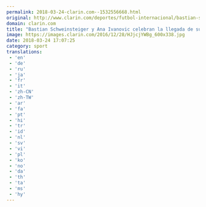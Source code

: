 ```yaml
---
permalink: 2018-03-24-clarin.com--1532556668.html
original: http://www.clarin.com/deportes/futbol-internacional/bastian-schweinsteiger-ana-ivanovic-celebran-llegada-primer-hijo_0_S1WCtGZ9f.html
domain: clarin.com
title: "Bastian Schweinsteiger y Ana Ivanovic celebran la llegada de su primer hijo"
image: https://images.clarin.com/2016/12/28/HJjcjYWBg_600x338.jpg
date: 2018-03-24 17:07:25
category: sport
translations: 
 - 'en'
 - 'de'
 - 'ru'
 - 'ja'
 - 'fr'
 - 'it'
 - 'zh-CN'
 - 'zh-TW'
 - 'ar'
 - 'fa'
 - 'pt'
 - 'hi'
 - 'tr'
 - 'id'
 - 'nl'
 - 'sv'
 - 'vi'
 - 'pl'
 - 'ko'
 - 'no'
 - 'da'
 - 'th'
 - 'ta'
 - 'ms'
 - 'hy'
---
```


